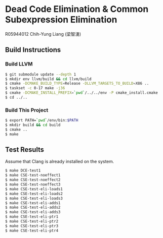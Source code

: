 Dead Code Elimination & Common Subexpression Elimination
=====================

R05944012 Chih-Yung Liang (梁智湧)

## Build Instructions

### Build LLVM
```bash
$ git submodule update --depth 1
$ mkdir env llvm/build && cd llvm/build
$ cmake -DCMAKE_BUILD_TYPE=Release -DLLVM_TARGETS_TO_BUILD=X86 ..
$ taskset -c 0-17 make -j36
$ cmake -DCMAKE_INSTALL_PREFIX=`pwd`/../../env -P cmake_install.cmake
$ cd ../..
```

### Build This Project
```bash
$ export PATH=`pwd`/env/bin:$PATH
$ mkdir build && cd build
$ cmake ..
$ make
```

## Test Results
Assume that Clang is already installed on the system.

```bash
$ make DCE-test1
$ make CSE-test-noeffect1
$ make CSE-test-noeffect2
$ make CSE-test-noeffect3
$ make CSE-test-eli-loads1
$ make CSE-test-eli-loads2
$ make CSE-test-eli-loads3
$ make CSE-test-eli-adds1
$ make CSE-test-eli-adds2
$ make CSE-test-eli-adds3
$ make CSE-test-eli-ptr1
$ make CSE-test-eli-ptr2
$ make CSE-test-eli-ptr3
$ make CSE-test-eli-ptr4
```
